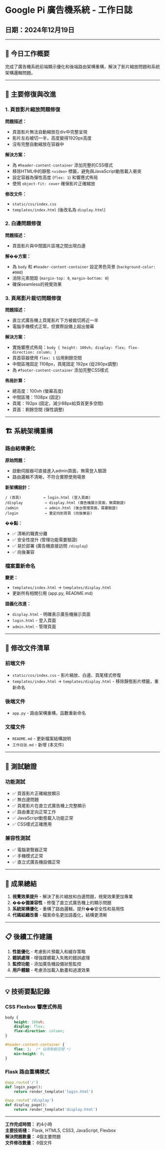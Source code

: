 # Google Pi 廣告機系統 - 工作日誌

## 日期：2024年12月19日

---

## 🎯 今日工作概要
完成了廣告機系統前端顯示優化和後端路由架構重構，解決了影片縮放問題和系統架構邏輯問題。

---

## 🔧 主要修復與改進

### 1. 頁首影片縮放問題修復
**問題描述：**
- 頁首影片無法自動縮放在div中完整呈現
- 影片左右被切一半，高度變得1920px高度
- 沒有完整自動縮放在容器中

**解決方案：**
- 為 `#header-content-container` 添加完整的CSS樣式
- 移除HTML中的靜態 `<video>` 標籤，避免與JavaScript動態載入衝突
- 設定容器為彈性高度 (`flex: 1`) 和響應式佈局
- 使用 `object-fit: cover` 確保影片正確縮放

**修改文件：**
- `static/css/index.css`
- `templates/index.html` (後改名為 `display.html`)

### 2. 白邊問題修復
**問題描述：**
- 頁首影片與中間圖片區塊之間出現白邊

**解��方案：**
- 為 `body` 和 `#header-content-container` 設定黑色背景 (`background-color: #000`)
- 消除元素間距 (`margin-top: 0`, `margin-bottom: 0`)
- 確保seamless的視覺效果

### 3. 頁尾影片裁切問題修復
**問題描述：**
- 直立式廣告機上頁尾影片下方被裁切將近一半
- 電腦手機模式正常，但實際設備上超出螢幕

**解決方案：**
- 實施響應式佈局：`body { height: 100vh; display: flex; flex-direction: column; }`
- 頁首容器使用 `flex: 1` 佔用剩餘空間
- 中間區塊固定 1108px，頁尾固定 192px (從280px調整)
- 為 `#footer-content-container` 添加完整CSS樣式

**佈局計算：**
- 總高度：100vh (螢幕高度)
- 中間區塊：1108px (固定)
- 頁尾：192px (固定，減少88px給頁首更多空間)
- 頁首：剩餘空間 (彈性調整)

---

## 🏗️ 系統架構重構

### 路由結構優化
**原始問題：**
- 啟動伺服器可直接進入admin頁面，無需登入驗證
- 路由邏輯不清晰，不符合實際使用場景

**新架構設計：**
```
/ (首頁)          → login.html (登入頁面)
/display          → display.html (廣告機展示頁面，無需驗證)
/admin            → admin.html (後台管理頁面，需要驗證)
/login            → 重定向到首頁 (向後兼容)
```

**��點：**
- ✅ 清晰的職責分離
- ✅ 安全性提升 (管理功能需要驗證)
- ✅ 易於部署 (廣告機直接訪問 `/display`)
- ✅ 向後兼容

### 檔案重新命名
**變更：**
- `templates/index.html` → `templates/display.html`
- 更新所有相關引用 (app.py, README.md)

**語義化改進：**
- `display.html` - 明確表示廣告機展示頁面
- `login.html` - 登入頁面  
- `admin.html` - 管理頁面

---

## 📝 修改文件清單

### 前端文件
- `static/css/index.css` - 影片縮放、白邊、頁尾樣式修復
- `templates/index.html` → `templates/display.html` - 移除靜態影片標籤，重新命名

### 後端文件
- `app.py` - 路由架構重構，函數重新命名

### 文檔文件
- `README.md` - 更新檔案結構說明
- `工作日誌.md` - 新增 (本文件)

---

## 🧪 測試驗證

### 功能測試
- ✅ 頁首影片正確縮放顯示
- ✅ 無白邊問題
- ✅ 頁尾影片在直立式廣告機上完整顯示
- ✅ 路由重定向正常工作
- ✅ JavaScript動態載入功能正常
- ✅ CSS樣式正確應用

### 兼容性測試
- ✅ 電腦瀏覽器正常
- ✅ 手機模式正常
- ✅ 直立式廣告機設備正常

---

## 🎉 成果總結

1. **視覺效果提升** - 解決了影片縮放和白邊問題，視覺效果更加專業
2. **���備兼容性** - 修復了直立式廣告機上的顯示問題
3. **系統架構優化** - 重構了路由邏輯，提升��安全性和易用性
4. **代碼組織改善** - 檔案命名更加語義化，結構更清晰

---

## 📋 後續工作建議

1. **性能優化** - 考慮影片預載入和緩存策略
2. **錯誤處理** - 增強媒體載入失敗的錯誤處理
3. **監控功能** - 添加廣告機設備狀態監控
4. **用戶體驗** - 考慮添加載入動畫和過渡效果

---

## 💡 技術要點記錄

### CSS Flexbox 響應式佈局
```css
body {
    height: 100vh;
    display: flex;
    flex-direction: column;
}

#header-content-container {
    flex: 1;  /* 佔用剩餘空間 */
    min-height: 0;
}
```

### Flask 路由重構模式
```python
@app.route('/')
def login_page():
    return render_template('login.html')

@app.route('/display')  
def display_page():
    return render_template('display.html')
```

---

**工作完成時間：** 約4小時  
**主要技術棧：** Flask, HTML5, CSS3, JavaScript, Flexbox  
**解決問題數量：** 4個主要問題  
**文件修改數量：** 6個文件